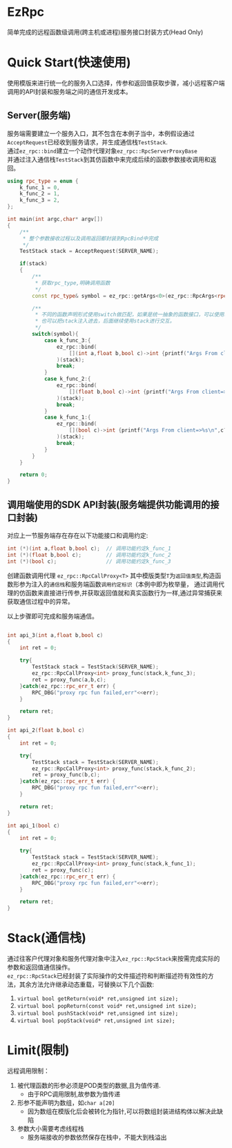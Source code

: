# EzRpc
简单完成的远程函数级调用(跨主机或进程)服务接口封装方式(Head Only)

# Quick Start(快速使用)

使用模版来进行统一化的服务入口选择，传参和返回值获取步骤，减小远程客户端调用的API封装和服务端之间的通信开发成本。

## Server(服务端)

服务端需要建立一个服务入口，其不包含在本例子当中，本例假设通过`AcceptRequest`已经收到服务请求，并生成通信栈`TestStack`.  
通过`ez_rpc::bind`建立一个动作代理对象`ez_rpc::RpcServerProxyBase`  
并通过注入通信栈`TestStack`到其仿函数中来完成后续的函数参数接收调用和返回。

``` C++
using rpc_type = enum {
    k_func_1 = 0,
    k_func_2 = 1,
    k_func_3 = 2,
};

int main(int argc,char* argv[])
{
    /**
     * 整个参数接收过程以及调用返回都封装到RpcBind中完成
     */
    TestStack stack = AcceptRequest(SERVER_NAME);

    if(stack)
    {
        /**
         * 获取rpc_type,明确调用函数
         */
        const rpc_type& symbol = ez_rpc::getArgs<0>(ez_rpc::RpcArgs<rpc_type>(stack));

        /**
         * 不同的函数声明形式使用switch做匹配，如果是统一抽象的函数接口，可以使用映射表来管理。
         * 也可以把stack注入进去，后面继续使用stack进行交互。
         */
        switch(symbol){
            case k_func_3:{
                ez_rpc::bind(
                    [](int a,float b,bool c)->int {printf("Args From client=>%d-%f-%s\n",a,b,c?"true":"false");return 0;}
                )(stack);
                break;
            }
            case k_func_2:{
                ez_rpc::bind(
                    [](float b,bool c)->int {printf("Args From client=>%f-%s\n",b,c?"true":"false");return 0;}
                )(stack);
                break;
            }
            case k_func_1:{
                ez_rpc::bind(
                    [](bool c)->int {printf("Args From client=>%s\n",c?"true":"false");return 0;}
                )(stack);
                break;
            }
        }
    }

    return 0;
}
```

## 调用端使用的SDK API封装(服务端提供功能调用的接口封装)

对应上一节服务端存在存在以下功能接口和调用约定:

``` C++
int (*)(int a,float b,bool c);  // 调用功能约定k_func_1
int (*)(float b,bool c);        // 调用功能约定k_func_2
int (*)(bool c);                // 调用功能约定k_func_3
```

创建函数调用代理 `ez_rpc::RpcCallProxy<T>` 其中模版类型`T`为`返回值类型`,构造函数形参为注入的`通信栈`和服务端函数`调用约定标识`（本例中即为枚举量，
通过调用代理的仿函数来直接进行传参,并获取返回值就和真实函数行为一样,通过异常捕获来获取通信过程中的异常。

以上步骤即可完成和服务端通信。

``` C++

int api_3(int a,float b,bool c)
{
    int ret = 0;

    try{
        TestStack stack = TestStack(SERVER_NAME);
        ez_rpc::RpcCallProxy<int> proxy_func(stack,k_func_3);
        ret = proxy_func(a,b,c);
    }catch(ez_rpc::rpc_err_t err) {
        RPC_DBG("proxy rpc fun failed,err"<<err);
    }

    return ret;
}

int api_2(float b,bool c)
{
    int ret = 0;

    try{
        TestStack stack = TestStack(SERVER_NAME);
        ez_rpc::RpcCallProxy<int> proxy_func(stack,k_func_2);
        ret = proxy_func(b,c);
    }catch(ez_rpc::rpc_err_t err) {
        RPC_DBG("proxy rpc fun failed,err"<<err);
    }

    return ret;
}

int api_1(bool c)
{
    int ret = 0;

    try{
        TestStack stack = TestStack(SERVER_NAME);
        ez_rpc::RpcCallProxy<int> proxy_func(stack,k_func_1);
        ret = proxy_func(c);
    }catch(ez_rpc::rpc_err_t err) {
        RPC_DBG("proxy rpc fun failed,err"<<err);
    }

    return ret;
}

```

# Stack(通信栈)

通过往客户代理对象和服务代理对象中注入`ez_rpc::RpcStack`来按需完成实际的参数和返回值通信操作。  
`ez_rpc::RpcStack`已经封装了实际操作的文件描述符和判断描述符有效性的方法，其余方法允许继承动态重载，可替换以下几个函数:
1. `virtual bool getReturn(void* ret,unsigned int size);`
2. `virtual bool popReturn(const void* ret,unsigned int size);`
3. `virtual bool pushStack(void* ret,unsigned int size);`
4. `virtual bool popStack(void* ret,unsigned int size);`


# Limit(限制)

远程调用限制：
1. 被代理函数的形参必须是POD类型的数据,且为值传递.
    + 由于RPC调用限制,故参数为值传递
2. 形参不能声明为数组，如`char a[20]`
    + 因为数组在模版化后会被转化为指针,可以将数组封装进结构体以解决此缺陷
3. 参数大小需要考虑线程栈
    + 服务端接收的参数依然保存在栈中，不能大到栈溢出
